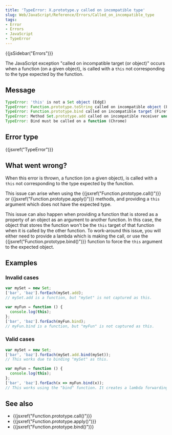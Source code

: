 ```yaml
---
title: 'TypeError: X.prototype.y called on incompatible type'
slug: Web/JavaScript/Reference/Errors/Called_on_incompatible_type
tags:
- Error
- Errors
- JavaScript
- TypeError
---
```

{{jsSidebar("Errors")}}

The JavaScript exception "called on incompatible target (or object)" occurs when
a function (on a given object), is called with a `this` not corresponding to the
type expected by the function.

## Message

```js
TypeError: 'this' is not a Set object (EdgE)
TypeError: Function.prototype.toString called on incompatible object (Firefox)
TypeError: Function.prototype.bind called on incompatible target (Firefox)
TypeError: Method Set.prototype.add called on incompatible receiver undefined (Chrome)
TypeError: Bind must be called on a function (Chrome)
```

## Error type

{{jsxref("TypeError")}}

## What went wrong?

When this error is thrown, a function (on a given object), is called with a
`this` not corresponding to the type expected by the function.

This issue can arise when using the
{{jsxref("Function.prototype.call()")}} or
{{jsxref("Function.prototype.apply()")}} methods, and providing a
`this` argument which does not have the expected type.

This issue can also happen when providing a function that is stored as a
property of an object as an argument to another function. In this case, the
object that stores the function won't be the `this` target of that function when
it is called by the other function. To work-around this issue, you will either
need to provide a lambda which is making the call, or use the
{{jsxref("Function.prototype.bind()")}} function to force the
`this` argument to the expected object.

## Examples

### Invalid cases

```js example-bad
var mySet = new Set;
['bar', 'baz'].forEach(mySet.add);
// mySet.add is a function, but "mySet" is not captured as this.

var myFun = function () {
  console.log(this);
};
['bar', 'baz'].forEach(myFun.bind);
// myFun.bind is a function, but "myFun" is not captured as this.
```

### Valid cases

```js example-good
var mySet = new Set;
['bar', 'baz'].forEach(mySet.add.bind(mySet));
// This works due to binding "mySet" as this.

var myFun = function () {
  console.log(this);
};
['bar', 'baz'].forEach(x => myFun.bind(x));
// This works using the "bind" function. It creates a lambda forwarding the argument.
```

## See also

*   {{jsxref("Function.prototype.call()")}}
*   {{jsxref("Function.prototype.apply()")}}
*   {{jsxref("Function.prototype.bind()")}}
